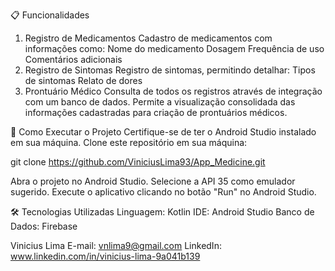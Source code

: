 📋 Funcionalidades
1. Registro de Medicamentos
Cadastro de medicamentos com informações como:
Nome do medicamento
Dosagem
Frequência de uso
Comentários adicionais
2. Registro de Sintomas
Registro de sintomas, permitindo detalhar:
Tipos de sintomas
Relato de dores
3. Prontuário Médico
Consulta de todos os registros através de integração com um banco de dados.
Permite a visualização consolidada das informações cadastradas para criação de prontuários médicos.

🚀 Como Executar o Projeto
Certifique-se de ter o Android Studio instalado em sua máquina.
Clone este repositório em sua máquina:

git clone https://github.com/ViniciusLima93/App_Medicine.git

Abra o projeto no Android Studio.
Selecione a API 35 como emulador sugerido.
Execute o aplicativo clicando no botão "Run" no Android Studio.

🛠️ Tecnologias Utilizadas
Linguagem: Kotlin
IDE: Android Studio
Banco de Dados: Firebase



Vinicius Lima
E-mail: vnlima9@gmail.com
LinkedIn: www.linkedin.com/in/vinicius-lima-9a041b139
